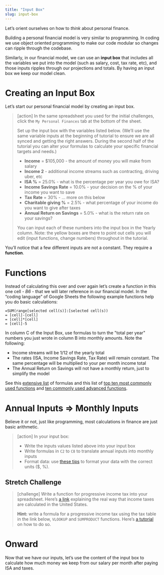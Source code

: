 ```yaml
---
title: "Input Box"
slug: input-box
---
```


Let’s orient ourselves on how to *think* about personal finance.

Building a personal financial model is very similar to programming. In coding we use object oriented programming to make our code modular so changes can ripple through the codebase.

Similarly, in our financial model, we can use an **input box** that includes all the variables we put into the model (such as salary, cost, tax rate, etc), and those inputs ripples through our projections and totals. By having an input box we keep our model clean.

# Creating an Input Box

Let’s start our personal financial model by creating an input box.

>[action]
> In the same spreadsheet you used for the initial challenges, click the `My Personal Finances` tab at the bottom of the sheet.
>
> Set up the input box with the variables listed below. (We’ll use the same variable inputs at the beginning of tutorial to ensure we are all synced and getting the right answers. During the second half of the tutorial you can alter your formulas to calculate your specific financial targets and needs.)
>
> * **Income** = $105,000 - the amount of money you will make from salary
> * **Income 2** - additional income streams such as contracting, driving uber, etc
> * **ISA %** = 25.0% - what is the percentage per year you owe for ISA?
> * **Income Savings Rate** = 10.0% - your decision on the % of your income you want to save
> * **Tax Rate** = 30% - … more on this below
> * **Charitable giving %** = 2.5% - what percentage of your income do you want to give after taxes
> * **Annual Return on Savings** = 5.0% - what is the return rate on your savings?
>
> You can input each of these numbers into the input box in the Yearly column. Note: the yellow boxes are there to point out cells you will edit (input functions, change numbers) throughout in the tutorial.

You’ll notice that a few different inputs are not a constant. They require a **function**.


# Functions

Instead of calculating this over and over again let’s create a function in this one cell - *B6* - that we will later reference in our financial model. In the “coding language” of Google Sheets the following example functions help you do basic calculations:

```
=SUM(range[selected cell(s)]:[selected cell(s))
= [cell]-[cell]
= [cell]*[cell]
= [cell]-5
```

In column C of the Input Box, use formulas to turn the "total per year" numbers you just wrote in column B into monthly amounts. Note the following:
* Income streams will be 1/12 of the yearly total
* The rates (ISA, Income Savings Rate, Tax Rate) will remain constant. The same percentage will be multiplied to your per month income total
* The Annual Return on Savings will not have a monthly return, just to simplify the model

See this [extensive list](https://support.google.com/docs/table/25273) of formulas and this list of [top ten most commonly used functions](https://interestingengineering.com/top-10-most-useful-excel-formulas) and [ten commonly used advanced functions](https://corporatefinanceinstitute.com/resources/excel/study/advanced-excel-formulas-must-know/).

# Annual Inputs => Monthly Inputs

Believe it or not, just like programming, most calculations in finance are just basic arithmetic.

> [action]
> In your input box:
>
> * Write the inputs values listed above into your input box
> * Write formulas in `C2` to `C8` to translate annual inputs into monthly inputs
> * Format data: use [these tips](https://gsuite.google.com/learning-center/products/sheets/get-started/#!/section-2) to format your data with the correct units ($, %).

## Stretch Challenge

>[challenge]
> Write a function for progressive income tax into your spreadsheet. Here’s [a link](https://blog.taxact.com/how-tax-brackets-work/) explaining the real way that income taxes are calculated in the United States.
>
> **Hint:** write a formula for a progressive income tax using the tax table in the link below, `VLOOKUP` and `SUMPRODUCT` functions. Here’s [a tutorial](https://www.excel-university.com/income-tax-formula/) on how to do so.

# Onward

Now that we have our inputs, let’s use the content of the input box to calculate how much money we keep from our salary per month after paying ISA and taxes.

